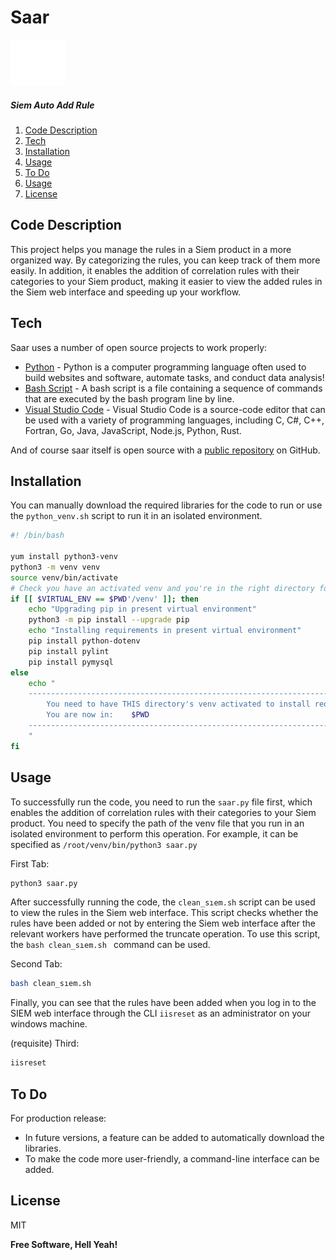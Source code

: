 # Saar 

![alt text](https://github.com/bgrsmn/saar/blob/92352400e0a51b567a4de25bcd053ede03c478da/favicon.png "Logo Title Text 1")

##### Siem Auto Add Rule

1. [Code Description](https://github.com/bgrsmn/saar#code-description#codedescription)
2. [Tech](https://github.com/bgrsmn/saar#tech)
3. [Installation](https://github.com/bgrsmn/saar#installation)
4. [Usage](https://github.com/bgrsmn/saar#usage)
5. [To Do](https://github.com/bgrsmn/saar#to-do)
6. [Usage](https://github.com/bgrsmn/saar#usage)
7. [License](https://github.com/bgrsmn/saar#license)

## Code Description

This project helps you manage the rules in a Siem product in a more organized way. By categorizing the rules, you can keep track of them more easily. In addition, it enables the addition of correlation rules with their categories to your Siem product, making it easier to view the added rules in the Siem web interface and speeding up your workflow.

## Tech

Saar uses a number of open source projects to work properly:

- [Python] - Python is a computer programming language often used to build websites and software, automate tasks, and conduct data analysis!
- [Bash Script] - A bash script is a file containing a sequence of commands that are executed by the bash program line by line. 
- [Visual Studio Code] - Visual Studio Code is a source-code editor that can be used with a variety of programming languages, including C, C#, C++, Fortran, Go, Java, JavaScript, Node.js, Python, Rust.

And of course saar itself is open source with a [public repository][bgrsmn] on GitHub.

## Installation

You can manually download the required libraries for the code to run or use the `python_venv.sh` script to run it in an isolated environment.

```sh
#! /bin/bash

yum install python3-venv
python3 -m venv venv
source venv/bin/activate
# Check you have an activated venv and you're in the right directory for it
if [[ $VIRTUAL_ENV == $PWD'/venv' ]]; then
    echo "Upgrading pip in present virtual environment"
    python3 -m pip install --upgrade pip
    echo "Installing requirements in present virtual environment"
    pip install python-dotenv
    pip install pylint
    pip install pymysql
else
    echo "
    ---------------------------------------------------------------------------------
        You need to have THIS directory's venv activated to install requirements!
        You are now in:    $PWD
    ---------------------------------------------------------------------------------
    "
fi
```

## Usage

To successfully run the code, you need to run the  `saar.py` file first, which enables the addition of correlation rules with their categories to your Siem product. You need to specify the path of the venv file that you run in an isolated environment to perform this operation. For example, it can be specified as  `/root/venv/bin/python3 saar.py `

First Tab:
```sh
python3 saar.py
```

After successfully running the code, the   `clean_sıem.sh` script can be used to view the rules in the Siem web interface. This script checks whether the rules have been added or not by entering the Siem web interface after the relevant workers have performed the truncate operation. To use this script, the   `bash clean_sıem.sh ` command can be used.

Second Tab:

```sh
bash clean_sıem.sh
```

Finally, you can see that the rules have been added when you log in to the SIEM web interface through the CLI `iisreset` as an administrator on your windows machine.

(requisite) Third:

```sh
iisreset
```

## To Do

For production release:

- In future versions, a feature can be added to automatically download the libraries.
- To make the code more user-friendly, a command-line interface can be added.

## License

MIT

**Free Software, Hell Yeah!**



   [bgrsmn]: <https://github.com/bgrsmn?tab=repositories>
   [git-repo-url]: <https://github.com/bgrsmn?tab=repositories>
   [python]: <https://www.python.org/download/releases/3.0/>
   [bash script]: <https://ryanstutorials.net/bash-scripting-tutorial/bash-script.php>
   [visual studio code]: <https://code.visualstudio.com>


